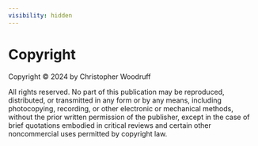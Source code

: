 ```yaml
---
visibility: hidden
---
```

# Copyright

Copyright © 2024 by Christopher Woodruff 

All rights reserved. No part of this publication may be reproduced, distributed, or transmitted in any form or by any means, including photocopying, recording, or other electronic or mechanical methods, without the prior written permission of the publisher, except in the case of brief quotations embodied in critical reviews and certain other noncommercial uses permitted by copyright law.

[//]: # (ISBN: [Insert ISBN] )

[//]: # ()
[//]: # ([Publisher Name] )

[//]: # ()
[//]: # ([Publisher Address] )

[//]: # ()
[//]: # ([City, State, Zip Code])

[//]: # ()
[//]: # (www.publisherwebsite.com )

[//]: # ()
[//]: # (Printed in [Country] )

[//]: # ()
[//]: # ([Optional: Additional legal notices or disclaimers])
